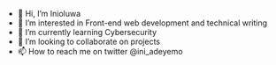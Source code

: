 - 👋 Hi, I’m Inioluwa
- 👀 I’m interested in Front-end web development and technical writing
- 🌱 I’m currently learning Cybersecurity
- 💞️ I’m looking to collaborate on projects
- 📫 How to reach me on twitter @ini_adeyemo 
